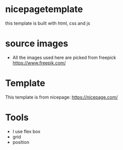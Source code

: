 # nicepagetemplate

this template is built with html, css and js

# source images

- All the images used here are picked from freepick
  https://www.freepik.com/

# Template

This template is from nicepage:
https://nicepage.com/

# Tools

- I use flex box
- grid
- position
